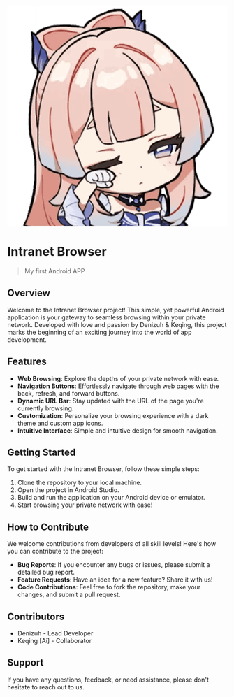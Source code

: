 ![Intranet_browser_icon](app/src/main/res/drawable/sticker_18.png)
# Intranet Browser
> My first Android APP
## Overview

Welcome to the Intranet Browser project! This simple, yet powerful Android application is your gateway to seamless browsing within your private network. Developed with love and passion by Denizuh & Keqing, this project marks the beginning of an exciting journey into the world of app development.

## Features

- **Web Browsing**: Explore the depths of your private network with ease.
- **Navigation Buttons**: Effortlessly navigate through web pages with the back, refresh, and forward buttons.
- **Dynamic URL Bar**: Stay updated with the URL of the page you're currently browsing.
- **Customization**: Personalize your browsing experience with a dark theme and custom app icons.
- **Intuitive Interface**: Simple and intuitive design for smooth navigation.

## Getting Started

To get started with the Intranet Browser, follow these simple steps:

1. Clone the repository to your local machine.
2. Open the project in Android Studio.
3. Build and run the application on your Android device or emulator.
4. Start browsing your private network with ease!

## How to Contribute

We welcome contributions from developers of all skill levels! Here's how you can contribute to the project:

- **Bug Reports**: If you encounter any bugs or issues, please submit a detailed bug report.
- **Feature Requests**: Have an idea for a new feature? Share it with us!
- **Code Contributions**: Feel free to fork the repository, make your changes, and submit a pull request.

## Contributors

- Denizuh - Lead Developer
- Keqing [Ai] - Collaborator

## Support

If you have any questions, feedback, or need assistance, please don't hesitate to reach out to us.
